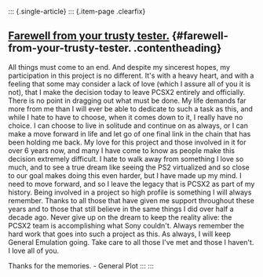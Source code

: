 ::: {.single-article}
::: {.item-page .clearfix}
## [Farewell from your trusty tester.](/114-farewell-from-your-trusty-tester.html) {#farewell-from-your-trusty-tester. .contentheading}

All things must come to an end. And despite my sincerest hopes, my
participation in this project is no different. It's with a heavy heart,
and with a feeling that some may consider a lack of love (which I assure
all of you it is not), that I make the decision today to leave PCSX2
entirely and officially. There is no point in dragging out what must be
done. My life demands far more from me than I will ever be able to
dedicate to such a task as this, and while I hate to have to choose,
when it comes down to it, I really have no choice. I can choose to live
in solitude and continue on as always, or I can make a move forward in
life and let go of one final link in the chain that has been holding me
back. My love for this project and those involved in it for over 6 years
now, and many I have come to know as people make this decision extremely
difficult. I hate to walk away from something I love so much, and to see
a true dream like seeing the PS2 virtualized and so close to our goal
makes doing this even harder, but I have made up my mind. I need to move
forward, and so I leave the legacy that is PCSX2 as part of my history.
Being involved in a project so high profile is something I will always
remember. Thanks to all those that have given me support throughout
these years and to those that still believe in the same things I did
over half a decade ago. Never give up on the dream to keep the reality
alive: the PCSX2 team is accomplishing what Sony couldn't. Always
remember the hard work that goes into such a project as this. As always,
I will keep General Emulation going. Take care to all those I've met
and those I haven't. I love all of you.

Thanks for the memories. - General Plot
:::
:::
